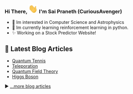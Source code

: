 ### Hi There, <img src="https://raw.githubusercontent.com/CuriousAvenger/CuriousAvenger/main/wave.gif" width="30px"> I'm Sai Praneth (CuriousAvenger)

- 👀 Im interested in Computer Science and Astrophysics
- 🌱 Im currently learning reinforcement learning in python.
- ✨ Working on a Stock Predictor Website!

## 📘 Latest Blog Articles

- [Quantum Tennis](https://curiousavenger.net/blogs/blog-QT.html)
- [Teleporation](https://curiousavenger.net/blogs/blog-TP.html)
- [Quantum Field Theory](https://curiousavenger.net/blogs/blog-QFT.html)
- [Higgs Boson](https://curiousavenger.net/blogs/blog-HB.html)


▶ [...more blog articles](https://curiousavenger.net/blogs.html)
